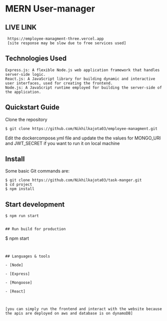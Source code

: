 # MERN User-manager

## LIVE LINK 
     https://employee-managment-three.vercel.app
     [site response may be slow due to free services used]



##  Technologies Used
    Express.js: A flexible Node.js web application framework that handles server-side logic.
    React.js: A JavaScript library for building dynamic and interactive user interfaces, used for creating the frontend.
    Node.js: A JavaScript runtime employed for building the server-side of the application.
    
 

  
## Quickstart Guide



Clone the repository
```
$ git clone https://github.com/Nikhilkajota03/employee-managment.git
```


Edit the dockercompose.yml file and update the the values for MONGO_URI and JWT_SECRET if you want to run it on local machine




## Install

Some basic Git commands are:

```
$ git clone https://github.com/Nikhilkajota03/task-manger.git
$ cd project
$ npm install
```

## Start development

```
$ npm run start
```


```

## Run build for production

```
$ npm start
```


## Languages & tools

- [Node]

- [Express]

- [Mongoose]

- [React]



[you can simply run the frontend and interact with the website because the apis are deployed on aws and database is on dynamoDB]



